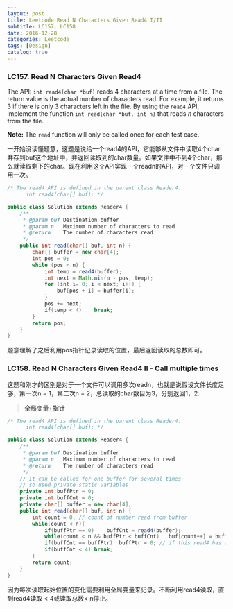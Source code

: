 ```yaml
---
layout: post
title: Leetcode Read N Characters Given Read4 I/II
subtitle: LC157, LC158
date: 2016-12-28
categories: Leetcode
tags: [Design]
catalog: true
---
```


### LC157. Read N Characters Given Read4

The API: `int read4(char *buf)` reads 4 characters at a time from a file. The return value is the actual number of characters read. For example, it returns 3 if there is only 3 characters left in the file. By using the `read4` API, implement the function `int read(char *buf, int n)` that reads *n* characters from the file.

**Note:**
The `read` function will only be called once for each test case.

一开始没读懂题意，这题是说给一个read4的API，它能够从文件中读取4个char并存到buf这个地址中，并返回读取到的char数量。如果文件中不到4个char，那么就读取剩下的char。现在利用这个API实现一个readn的API，对一个文件只调用一次。

```java
/* The read4 API is defined in the parent class Reader4.
      int read4(char[] buf); */

public class Solution extends Reader4 {
    /**
     * @param buf Destination buffer
     * @param n   Maximum number of characters to read
     * @return    The number of characters read
     */
    public int read(char[] buf, int n) {
        char[] buffer = new char[4];
        int pos = 0;
        while (pos < n) {
            int temp = read4(buffer);
            int next = Math.min(n - pos, temp);
            for (int i= 0; i < next; i++) {
                buf[pos + i] = buffer[i];
            }
            pos += next;
            if(temp < 4)    break;
        }
        return pos;
    }
}
```

题意理解了之后利用pos指针记录读取的位置，最后返回读取的总数即可。

### LC158. Read N Characters Given Read4 II - Call multiple times 

这题和刚才的区别是对于一个文件可以调用多次readn，也就是说假设文件长度足够，第一次n = 1，第二次n = 2，总读取的char数目为3，分别返回1，2.

> [全局变量+指针](https://discuss.leetcode.com/topic/7094/a-simple-java-code)

```java
/* The read4 API is defined in the parent class Reader4.
      int read4(char[] buf); */

public class Solution extends Reader4 {
    /**
     * @param buf Destination buffer
     * @param n   Maximum number of characters to read
     * @return    The number of characters read
     */
    // it can be called for one buffer for several times
    // so used private static variables
    private int buffPtr = 0;
    private int buffCnt = 0;
    private char[] buffer = new char[4];
    public int read(char[] buf, int n) {
        int count = 0; // count of number read from buffer
        while(count < n){
            if(buffPtr == 0)    buffCnt = read4(buffer); 
            while(count < n && buffPtr < buffCnt)   buf[count++] = buffer[buffPtr++];
            if(buffCnt == buffPtr)  buffPtr = 0; // if this read4 has all been copied 
            if(buffCnt < 4) break; 
        }
        return count;
    }
}
```

因为每次读取起始位置的变化需要利用全局变量来记录。不断利用read4读取，直到read4读取 < 4或读取总数< n停止。
